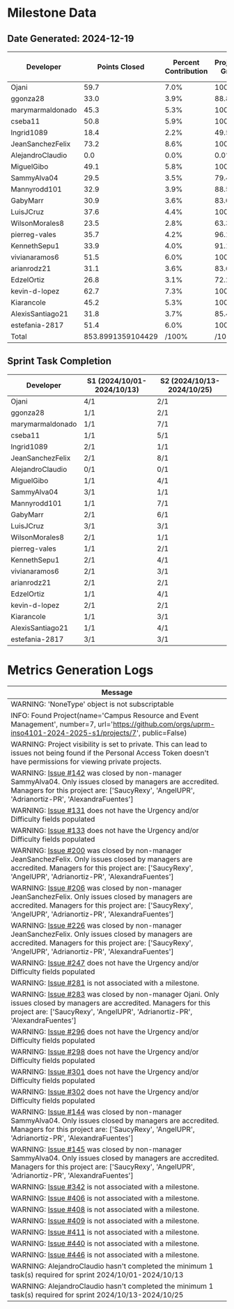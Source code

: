 # Milestone Data

## Date Generated: 2024-12-19
| Developer | Points Closed | Percent Contribution | Projected Grade | Lecture Topic Tasks |
| --------- | ------------- | -------------------- | --------------- | ------------------- |
| Ojani | 59.7 | 7.0% | 100.0% | 1 |
| ggonza28 | 33.0 | 3.9% | 88.8% | 0 |
| marymarmaldonado | 45.3 | 5.3% | 100.0% | 1 |
| cseba11 | 50.8 | 5.9% | 100.0% | 2 |
| Ingrid1089 | 18.4 | 2.2% | 49.5% | 0 |
| JeanSanchezFelix | 73.2 | 8.6% | 100.0% | 2 |
| AlejandroClaudio | 0.0 | 0.0% | 0.0% | 0 |
| MiguelGibo | 49.1 | 5.8% | 100.0% | 2 |
| SammyAlva04 | 29.5 | 3.5% | 79.4% | 0 |
| Mannyrodd101 | 32.9 | 3.9% | 88.5% | 2 |
| GabyMarr | 30.9 | 3.6% | 83.0% | 2 |
| LuisJCruz | 37.6 | 4.4% | 100.0% | 1 |
| WilsonMorales8 | 23.5 | 2.8% | 63.3% | 1 |
| pierreg-vales | 35.7 | 4.2% | 96.1% | 1 |
| KennethSepu1 | 33.9 | 4.0% | 91.1% | 1 |
| vivianaramos6 | 51.5 | 6.0% | 100.0% | 1 |
| arianrodz21 | 31.1 | 3.6% | 83.6% | 1 |
| EdzelOrtiz | 26.8 | 3.1% | 72.2% | 2 |
| kevin-d-lopez | 62.7 | 7.3% | 100.0% | 0 |
| Kiarancole | 45.2 | 5.3% | 100.0% | 1 |
| AlexisSantiago21 | 31.8 | 3.7% | 85.4% | 2 |
| estefania-2817 | 51.4 | 6.0% | 100.0% | 2 |
| Total | 853.8991359104429 | /100% | /100% | 25 |


## Sprint Task Completion

| Developer | S1 (2024/10/01-2024/10/13) | S2 (2024/10/13-2024/10/25) |
|---|---|---|
| Ojani | 4/1 | 2/1 |
| ggonza28 | 1/1 | 2/1 |
| marymarmaldonado | 1/1 | 7/1 |
| cseba11 | 1/1 | 5/1 |
| Ingrid1089 | 2/1 | 1/1 |
| JeanSanchezFelix | 2/1 | 8/1 |
| AlejandroClaudio | 0/1 | 0/1 |
| MiguelGibo | 1/1 | 4/1 |
| SammyAlva04 | 3/1 | 1/1 |
| Mannyrodd101 | 1/1 | 7/1 |
| GabyMarr | 2/1 | 6/1 |
| LuisJCruz | 3/1 | 3/1 |
| WilsonMorales8 | 2/1 | 1/1 |
| pierreg-vales | 1/1 | 2/1 |
| KennethSepu1 | 2/1 | 4/1 |
| vivianaramos6 | 2/1 | 3/1 |
| arianrodz21 | 2/1 | 2/1 |
| EdzelOrtiz | 1/1 | 4/1 |
| kevin-d-lopez | 2/1 | 2/1 |
| Kiarancole | 1/1 | 3/1 |
| AlexisSantiago21 | 1/1 | 4/1 |
| estefania-2817 | 3/1 | 3/1 |
# Metrics Generation Logs

| Message |
| ------- |
| WARNING: 'NoneType' object is not subscriptable |
| INFO: Found Project(name='Campus Resource and Event Management', number=7, url='https://github.com/orgs/uprm-inso4101-2024-2025-s1/projects/7', public=False) |
| WARNING: Project visibility is set to private. This can lead to issues not being found if the Personal Access Token doesn't have permissions for viewing private projects. |
| WARNING: [Issue #142](https://github.com/uprm-inso4101-2024-2025-s1/semester-project-campus-resource-and-event-management/issues/142) was closed by non-manager SammyAlva04. Only issues closed by managers are accredited. Managers for this project are: ['SaucyRexy', 'AngelUPR', 'Adrianortiz-PR', 'AlexandraFuentes'] |
| WARNING: [Issue #131](https://github.com/uprm-inso4101-2024-2025-s1/semester-project-campus-resource-and-event-management/issues/131) does not have the Urgency and/or Difficulty fields populated |
| WARNING: [Issue #133](https://github.com/uprm-inso4101-2024-2025-s1/semester-project-campus-resource-and-event-management/issues/133) does not have the Urgency and/or Difficulty fields populated |
| WARNING: [Issue #200](https://github.com/uprm-inso4101-2024-2025-s1/semester-project-campus-resource-and-event-management/issues/200) was closed by non-manager JeanSanchezFelix. Only issues closed by managers are accredited. Managers for this project are: ['SaucyRexy', 'AngelUPR', 'Adrianortiz-PR', 'AlexandraFuentes'] |
| WARNING: [Issue #206](https://github.com/uprm-inso4101-2024-2025-s1/semester-project-campus-resource-and-event-management/issues/206) was closed by non-manager JeanSanchezFelix. Only issues closed by managers are accredited. Managers for this project are: ['SaucyRexy', 'AngelUPR', 'Adrianortiz-PR', 'AlexandraFuentes'] |
| WARNING: [Issue #226](https://github.com/uprm-inso4101-2024-2025-s1/semester-project-campus-resource-and-event-management/issues/226) was closed by non-manager JeanSanchezFelix. Only issues closed by managers are accredited. Managers for this project are: ['SaucyRexy', 'AngelUPR', 'Adrianortiz-PR', 'AlexandraFuentes'] |
| WARNING: [Issue #247](https://github.com/uprm-inso4101-2024-2025-s1/semester-project-campus-resource-and-event-management/issues/247) does not have the Urgency and/or Difficulty fields populated |
| WARNING: [Issue #281](https://github.com/uprm-inso4101-2024-2025-s1/semester-project-campus-resource-and-event-management/issues/281) is not associated with a milestone. |
| WARNING: [Issue #283](https://github.com/uprm-inso4101-2024-2025-s1/semester-project-campus-resource-and-event-management/issues/283) was closed by non-manager Ojani. Only issues closed by managers are accredited. Managers for this project are: ['SaucyRexy', 'AngelUPR', 'Adrianortiz-PR', 'AlexandraFuentes'] |
| WARNING: [Issue #296](https://github.com/uprm-inso4101-2024-2025-s1/semester-project-campus-resource-and-event-management/issues/296) does not have the Urgency and/or Difficulty fields populated |
| WARNING: [Issue #298](https://github.com/uprm-inso4101-2024-2025-s1/semester-project-campus-resource-and-event-management/issues/298) does not have the Urgency and/or Difficulty fields populated |
| WARNING: [Issue #301](https://github.com/uprm-inso4101-2024-2025-s1/semester-project-campus-resource-and-event-management/issues/301) does not have the Urgency and/or Difficulty fields populated |
| WARNING: [Issue #302](https://github.com/uprm-inso4101-2024-2025-s1/semester-project-campus-resource-and-event-management/issues/302) does not have the Urgency and/or Difficulty fields populated |
| WARNING: [Issue #144](https://github.com/uprm-inso4101-2024-2025-s1/semester-project-campus-resource-and-event-management/issues/144) was closed by non-manager SammyAlva04. Only issues closed by managers are accredited. Managers for this project are: ['SaucyRexy', 'AngelUPR', 'Adrianortiz-PR', 'AlexandraFuentes'] |
| WARNING: [Issue #145](https://github.com/uprm-inso4101-2024-2025-s1/semester-project-campus-resource-and-event-management/issues/145) was closed by non-manager SammyAlva04. Only issues closed by managers are accredited. Managers for this project are: ['SaucyRexy', 'AngelUPR', 'Adrianortiz-PR', 'AlexandraFuentes'] |
| WARNING: [Issue #342](https://github.com/uprm-inso4101-2024-2025-s1/semester-project-campus-resource-and-event-management/issues/342) is not associated with a milestone. |
| WARNING: [Issue #406](https://github.com/uprm-inso4101-2024-2025-s1/semester-project-campus-resource-and-event-management/issues/406) is not associated with a milestone. |
| WARNING: [Issue #408](https://github.com/uprm-inso4101-2024-2025-s1/semester-project-campus-resource-and-event-management/issues/408) is not associated with a milestone. |
| WARNING: [Issue #409](https://github.com/uprm-inso4101-2024-2025-s1/semester-project-campus-resource-and-event-management/issues/409) is not associated with a milestone. |
| WARNING: [Issue #411](https://github.com/uprm-inso4101-2024-2025-s1/semester-project-campus-resource-and-event-management/issues/411) is not associated with a milestone. |
| WARNING: [Issue #440](https://github.com/uprm-inso4101-2024-2025-s1/semester-project-campus-resource-and-event-management/issues/440) is not associated with a milestone. |
| WARNING: [Issue #446](https://github.com/uprm-inso4101-2024-2025-s1/semester-project-campus-resource-and-event-management/issues/446) is not associated with a milestone. |
| WARNING: AlejandroClaudio hasn't completed the minimum 1 task(s) required for sprint 2024/10/01-2024/10/13 |
| WARNING: AlejandroClaudio hasn't completed the minimum 1 task(s) required for sprint 2024/10/13-2024/10/25 |
